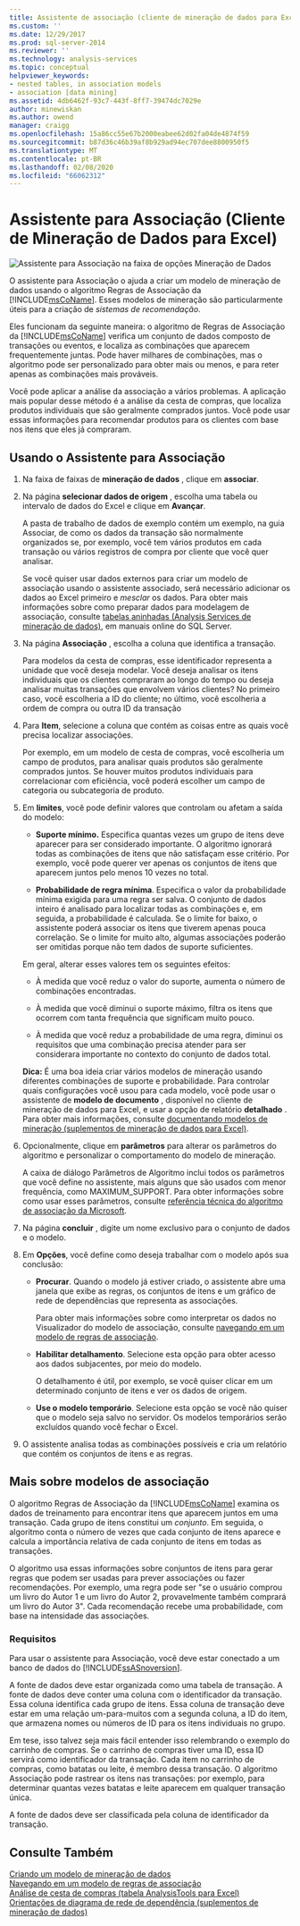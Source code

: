 ```yaml
---
title: Assistente de associação (cliente de mineração de dados para Excel) | Microsoft Docs
ms.custom: ''
ms.date: 12/29/2017
ms.prod: sql-server-2014
ms.reviewer: ''
ms.technology: analysis-services
ms.topic: conceptual
helpviewer_keywords:
- nested tables, in association models
- association [data mining]
ms.assetid: 4db6462f-93c7-443f-8ff7-39474dc7029e
author: minewiskan
ms.author: owend
manager: craigg
ms.openlocfilehash: 15a86cc55e67b2000eabee62d02fa04de4874f59
ms.sourcegitcommit: b87d36c46b39af8b929ad94ec707dee8800950f5
ms.translationtype: MT
ms.contentlocale: pt-BR
ms.lasthandoff: 02/08/2020
ms.locfileid: "66062312"
---
```

# <a name="associate-wizard-data-mining-client-for-excel"></a>Assistente para Associação (Cliente de Mineração de Dados para Excel)
  ![Assistente para Associação na faixa de opções Mineração de Dados](media/dmc-associate.gif "Assistente para Associação na faixa de opções Mineração de Dados")  
  
 O assistente para Associação o ajuda a criar um modelo de mineração de dados usando o algoritmo Regras de Associação da [!INCLUDE[msCoName](../includes/msconame-md.md)]. Esses modelos de mineração são particularmente úteis para a criação de *sistemas de recomendação*.  
  
 Eles funcionam da seguinte maneira: o algoritmo de Regras de Associação da [!INCLUDE[msCoName](../includes/msconame-md.md)] verifica um conjunto de dados composto de transações ou eventos, e localiza as combinações que aparecem frequentemente juntas. Pode haver milhares de combinações, mas o algoritmo pode ser personalizado para obter mais ou menos, e para reter apenas as combinações mais prováveis.  
  
 Você pode aplicar a análise da associação a vários problemas. A aplicação mais popular desse método é a análise da cesta de compras, que localiza produtos individuais que são geralmente comprados juntos. Você pode usar essas informações para recomendar produtos para os clientes com base nos itens que eles já compraram.  
  
## <a name="using-the-associate-wizard"></a>Usando o Assistente para Associação  
  
1.  Na faixa de faixas de **mineração de dados** , clique em **associar**.  
  
2.  Na página **selecionar dados de origem** , escolha uma tabela ou intervalo de dados do Excel e clique em **Avançar**.  
  
     A pasta de trabalho de dados de exemplo contém um exemplo, na guia Associar, de como os dados da transação são normalmente organizados se, por exemplo, você tem vários produtos em cada transação ou vários registros de compra por cliente que você quer analisar.  
  
     Se você quiser usar dados externos para criar um modelo de associação usando o assistente associado, será necessário adicionar os dados ao Excel primeiro e *mesclar* os dados. Para obter mais informações sobre como preparar dados para modelagem de associação, consulte [tabelas aninhadas &#40;Analysis Services de mineração de dados&#41;](data-mining/nested-tables-analysis-services-data-mining.md), em manuais online do SQL Server.  
  
3.  Na página **Associação** , escolha a coluna que identifica a transação.  
  
     Para modelos da cesta de compras, esse identificador representa a unidade que você deseja modelar. Você deseja analisar os itens individuais que os clientes compraram ao longo do tempo ou deseja analisar muitas transações que envolvem vários clientes? No primeiro caso, você escolheria a ID do cliente; no último, você escolheria a ordem de compra ou outra ID da transação  
  
4.  Para **Item**, selecione a coluna que contém as coisas entre as quais você precisa localizar associações.  
  
     Por exemplo, em um modelo de cesta de compras, você escolheria um campo de produtos, para analisar quais produtos são geralmente comprados juntos. Se houver muitos produtos individuais para correlacionar com eficiência, você poderá escolher um campo de categoria ou subcategoria de produto.  
  
5.  Em **limites**, você pode definir valores que controlam ou afetam a saída do modelo:  
  
    -   **Suporte mínimo.** Especifica quantas vezes um grupo de itens deve aparecer para ser considerado importante. O algoritmo ignorará todas as combinações de itens que não satisfaçam esse critério. Por exemplo, você pode querer ver apenas os conjuntos de itens que aparecem juntos pelo menos 10 vezes no total.  
  
    -   **Probabilidade de regra mínima**. Especifica o valor da probabilidade mínima exigida para uma regra ser salva. O conjunto de dados inteiro é analisado para localizar todas as combinações e, em seguida, a probabilidade é calculada. Se o limite for baixo, o assistente poderá associar os itens que tiverem apenas pouca correlação. Se o limite for muito alto, algumas associações poderão ser omitidas porque não tem dados de suporte suficientes.  
  
     Em geral, alterar esses valores tem os seguintes efeitos:  
  
    -   À medida que você reduz o valor do suporte, aumenta o número de combinações encontradas.  
  
    -   À medida que você diminui o suporte máximo, filtra os itens que ocorrem com tanta frequência que significam muito pouco.  
  
    -   À medida que você reduz a probabilidade de uma regra, diminui os requisitos que uma combinação precisa atender para ser considerara importante no contexto do conjunto de dados total.  
  
     **Dica:** É uma boa ideia criar vários modelos de mineração usando diferentes combinações de suporte e probabilidade. Para controlar quais configurações você usou para cada modelo, você pode usar o assistente de **modelo de documento** , disponível no cliente de mineração de dados para Excel, e usar a opção de relatório **detalhado** . Para obter mais informações, consulte [documentando modelos de mineração &#40;suplementos de mineração de dados para Excel&#41;](documenting-mining-models-data-mining-add-ins-for-excel.md).  
  
6.  Opcionalmente, clique em **parâmetros** para alterar os parâmetros do algoritmo e personalizar o comportamento do modelo de mineração.  
  
     A caixa de diálogo Parâmetros de Algoritmo inclui todos os parâmetros que você define no assistente, mais alguns que são usados com menor frequência, como MAXIMUM_SUPPORT. Para obter informações sobre como usar esses parâmetros, consulte [referência técnica do algoritmo de associação da Microsoft](data-mining/microsoft-association-algorithm-technical-reference.md).  
  
7.  Na página **concluir** , digite um nome exclusivo para o conjunto de dados e o modelo.  
  
8.  Em **Opções**, você define como deseja trabalhar com o modelo após sua conclusão:  
  
    -   **Procurar**.  Quando o modelo já estiver criado, o assistente abre uma janela que exibe as regras, os conjuntos de itens e um gráfico de rede de dependências que representa as associações.  
  
         Para obter mais informações sobre como interpretar os dados no Visualizador do modelo de associação, consulte [navegando em um modelo de regras de associação](browsing-an-association-rules-model.md).  
  
    -   **Habilitar detalhamento**. Selecione esta opção para obter acesso aos dados subjacentes, por meio do modelo.  
  
         O detalhamento é útil, por exemplo, se você quiser clicar em um determinado conjunto de itens e ver os dados de origem.  
  
    -   **Use o modelo temporário**. Selecione esta opção se você não quiser que o modelo seja salvo no servidor. Os modelos temporários serão excluídos quando você fechar o Excel.  
  
9. O assistente analisa todas as combinações possíveis e cria um relatório que contém os conjuntos de itens e as regras.  
  
## <a name="more-about-association-models"></a>Mais sobre modelos de associação  
 O algoritmo Regras de Associação da [!INCLUDE[msCoName](../includes/msconame-md.md)] examina os dados de treinamento para encontrar itens que aparecem juntos em uma transação. Cada grupo de itens constitui um *conjunto*. Em seguida, o algoritmo conta o número de vezes que cada conjunto de itens aparece e calcula a importância relativa de cada conjunto de itens em todas as transações.  
  
 O algoritmo usa essas informações sobre conjuntos de itens para gerar regras que podem ser usadas para prever associações ou fazer recomendações. Por exemplo, uma regra pode ser "se o usuário comprou um livro do Autor 1 e um livro do Autor 2, provavelmente também comprará um livro do Autor 3". Cada recomendação recebe uma probabilidade, com base na intensidade das associações.  
  
### <a name="requirements"></a>Requisitos  
 Para usar o assistente para Associação, você deve estar conectado a um banco de dados do [!INCLUDE[ssASnoversion](../includes/ssasnoversion-md.md)].  
  
 A fonte de dados deve estar organizada como uma tabela de transação. A fonte de dados deve conter uma coluna com o identificador da transação. Essa coluna identifica cada grupo de itens. Essa coluna de transação deve estar em uma relação um-para-muitos com a segunda coluna, a ID do item, que armazena nomes ou números de ID para os itens individuais no grupo.  
  
 Em tese, isso talvez seja mais fácil entender isso relembrando o exemplo do carrinho de compras. Se o carrinho de compras tiver uma ID, essa ID servirá como identificador da transação. Cada item no carrinho de compras, como batatas ou leite, é membro dessa transação. O algoritmo Associação pode rastrear os itens nas transações: por exemplo, para determinar quantas vezes batatas e leite aparecem em qualquer transação única.  
  
 A fonte de dados deve ser classificada pela coluna de identificador da transação.  
  
## <a name="see-also"></a>Consulte Também  
 [Criando um modelo de mineração de dados](creating-a-data-mining-model.md)   
 [Navegando em um modelo de regras de associação](browsing-an-association-rules-model.md)   
 [Análise de cesta de compras &#40;tabela AnalysisTools para Excel&#41;](shopping-basket-analysis-table-analysistools-for-excel.md)   
 [Orientações de diagrama de rede de dependência &#40;suplementos de mineração de dados&#41;](dependency-network-diagram-walkthrough-data-mining-add-ins.md)  
  
  
